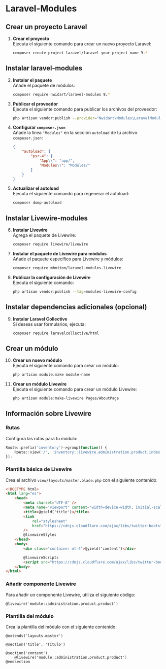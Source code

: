 # Laravel-Modules

## Crear un proyecto Laravel

1. **Crear el proyecto**  
   Ejecuta el siguiente comando para crear un nuevo proyecto Laravel:

    ```bash
    composer create-project laravel/laravel your-project-name 9.*
    ```

## Instalar laravel-modules

2. **Instalar el paquete**  
   Añade el paquete de módulos:

    ```bash
    composer require nwidart/laravel-modules 9.*
    ```

3. **Publicar el proveedor**  
   Ejecuta el siguiente comando para publicar los archivos del proveedor:

    ```bash
    php artisan vendor:publish --provider="Nwidart\Modules\LaravelModulesServiceProvider"
    ```

4. **Configurar `composer.json`**  
   Añade la línea `"Modules"` en la sección `autoload` de tu archivo `composer.json`:

    ```json
    {
        "autoload": {
            "psr-4": {
                "App\\": "app/",
                "Modules\\": "Modules/"
            }
        }
    }
    ```

5. **Actualizar el autoload**  
   Ejecuta el siguiente comando para regenerar el autoload:

    ```bash
    composer dump-autoload
    ```

## Instalar Livewire-modules

6. **Instalar Livewire**  
   Agrega el paquete de Livewire:

    ```bash
    composer require livewire/livewire
    ```

7. **Instalar el paquete de Livewire para módulos**  
   Añade el paquete específico para Livewire y módulos:

    ```bash
    composer require mhmiton/laravel-modules-livewire
    ```

8. **Publicar la configuración de Livewire**  
   Ejecuta el siguiente comando:

    ```bash
    php artisan vendor:publish --tag=modules-livewire-config
    ```

## Instalar dependencias adicionales (opcional)

9. **Instalar Laravel Collective**  
   Si deseas usar formularios, ejecuta:

    ```bash
    composer require laravelcollective/html
    ```

## Crear un módulo

10. **Crear un nuevo módulo**  
    Ejecuta el siguiente comando para crear un módulo:

    ```bash
    php artisan module:make module-name
    ```

11. **Crear un módulo Livewire**  
    Ejecuta el siguiente comando para crear un módulo Livewire:

    ```bash
    php artisan module:make-livewire Pages/AboutPage
    ```

## Información sobre Livewire

### Rutas

Configura las rutas para tu módulo:

```php
Route::prefix('inventory')->group(function() {
    Route::view('/', 'inventory::livewire.administration.product.index');
});
```

### Plantilla básica de Livewire

Crea el archivo `view/layouts/master.blade.php` con el siguiente contenido:

```html
<!DOCTYPE html>
<html lang="es">
    <head>
        <meta charset="UTF-8" />
        <meta name="viewport" content="width=device-width, initial-scale=1.0" />
        <title>@yield('title')</title>
        <link
            rel="stylesheet"
            href="https://cdnjs.cloudflare.com/ajax/libs/twitter-bootstrap/5.1.1/css/bootstrap.min.css"
        />
        @livewireStyles
    </head>
    <body>
        <div class="container mt-4">@yield('content')</div>

        @livewireScripts
        <script src="https://cdnjs.cloudflare.com/ajax/libs/twitter-bootstrap/5.1.1/js/bootstrap.min.js"></script>
    </body>
</html>
```

### Añadir componente Livewire

Para añadir un componente Livewire, utiliza el siguiente código:

```blade
@livewire('module::administration.product.product')
```

### Plantilla del módulo

Crea la plantilla del módulo con el siguiente contenido:

```blade
@extends('layouts.master')

@section('title', 'Título')

@section('content')
    @livewire('module::administration.product.product')
@endsection
```
